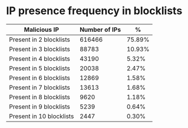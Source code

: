 # IP presence frequency in blocklists
| Malicious IP | Number of IPs | % |
|----|----|----|
| Present in 2 blocklists | 616466 | 75.89% |
| Present in 3 blocklists | 88783 | 10.93% |
| Present in 4 blocklists | 43190 | 5.32% |
| Present in 5 blocklists | 20038 | 2.47% |
| Present in 6 blocklists | 12869 | 1.58% |
| Present in 7 blocklists | 13613 | 1.68% |
| Present in 8 blocklists | 9620 | 1.18% |
| Present in 9 blocklists | 5239 | 0.64% |
| Present in 10 blocklists | 2447 | 0.30% |
